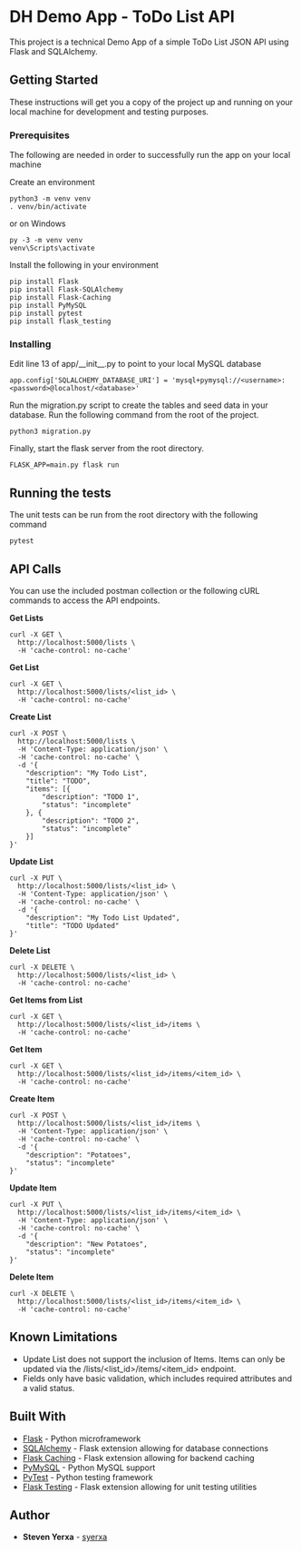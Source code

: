 # DH Demo App - ToDo List API

This project is a technical Demo App of a simple ToDo List JSON API using Flask and SQLAlchemy.

## Getting Started

These instructions will get you a copy of the project up and running on your local machine for development and testing purposes.

### Prerequisites

The following are needed in order to successfully run the app on your local machine

Create an environment
```
python3 -m venv venv
. venv/bin/activate
```
or on Windows
```
py -3 -m venv venv
venv\Scripts\activate
```

Install the following in your environment
```
pip install Flask
pip install Flask-SQLAlchemy
pip install Flask-Caching
pip install PyMySQL
pip install pytest
pip install flask_testing
```


### Installing

Edit line 13 of app/\_\_init__.py to point to your local MySQL database

```
app.config['SQLALCHEMY_DATABASE_URI'] = 'mysql+pymysql://<username>:<password>@localhost/<database>'
```

Run the migration.py script to create the tables and seed data in your database.  Run the following command from the root of the project.

```
python3 migration.py
```

Finally, start the flask server from the root directory.

```
FLASK_APP=main.py flask run
```

## Running the tests

The unit tests can be run from the root directory with the following command

```
pytest
```

## API Calls

You can use the included postman collection or the following cURL commands to access the API endpoints.

**Get Lists**
```
curl -X GET \
  http://localhost:5000/lists \
  -H 'cache-control: no-cache'
```

**Get List**
```
curl -X GET \
  http://localhost:5000/lists/<list_id> \
  -H 'cache-control: no-cache'
```

**Create List**
```
curl -X POST \
  http://localhost:5000/lists \
  -H 'Content-Type: application/json' \
  -H 'cache-control: no-cache' \
  -d '{
	"description": "My Todo List",
	"title": "TODO",
	"items": [{
		"description": "TODO 1",
		"status": "incomplete"
	}, {
		"description": "TODO 2",
		"status": "incomplete"
	}]
}'
```

**Update List**
```
curl -X PUT \
  http://localhost:5000/lists/<list_id> \
  -H 'Content-Type: application/json' \
  -H 'cache-control: no-cache' \
  -d '{
	"description": "My Todo List Updated",
	"title": "TODO Updated"
}'
```

**Delete List**
```
curl -X DELETE \
  http://localhost:5000/lists/<list_id> \
  -H 'cache-control: no-cache'
```

**Get Items from List**
```
curl -X GET \
  http://localhost:5000/lists/<list_id>/items \
  -H 'cache-control: no-cache'
```

**Get Item**
```
curl -X GET \
  http://localhost:5000/lists/<list_id>/items/<item_id> \
  -H 'cache-control: no-cache'
```

**Create Item**
```
curl -X POST \
  http://localhost:5000/lists/<list_id>/items \
  -H 'Content-Type: application/json' \
  -H 'cache-control: no-cache' \
  -d '{
    "description": "Potatoes",
    "status": "incomplete"
}'
```

**Update Item**
```
curl -X PUT \
  http://localhost:5000/lists/<list_id>/items/<item_id> \
  -H 'Content-Type: application/json' \
  -H 'cache-control: no-cache' \
  -d '{
    "description": "New Potatoes",
    "status": "incomplete"
}'
```

**Delete Item**
```
curl -X DELETE \
  http://localhost:5000/lists/<list_id>/items/<item_id> \
  -H 'cache-control: no-cache'
```

## Known Limitations

* Update List does not support the inclusion of Items.  Items can only be updated via the /lists/<list_id>/items/<item_id> endpoint.
* Fields only have basic validation, which includes required attributes and a valid status.

## Built With

* [Flask](http://flask.pocoo.org/) - Python microframework
* [SQLAlchemy](http://flask-sqlalchemy.pocoo.org/2.3/) - Flask extension allowing for database connections
* [Flask Caching](https://pythonhosted.org/Flask-Caching/) - Flask extension allowing for backend caching
* [PyMySQL](https://pymysql.readthedocs.io/en/latest/) - Python MySQL support
* [PyTest](https://docs.pytest.org/en/latest/) - Python testing framework
* [Flask Testing](https://pythonhosted.org/Flask-Testing/) - Flask extension allowing for unit testing utilities

## Author

* **Steven Yerxa** - [syerxa](https://github.com/syerxa)
